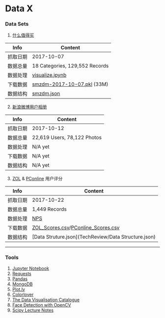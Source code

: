 Data X
===

### Data Sets

1. [什么值得买](http://www.smzdm.com/)


| Info | Content |
| ------------- | ------------- |
| 抓取日期  | 2017-10-07  |
| 数据总量  |   18 Categories, 129,552 Records |
| 数据处理  | [visualize.ipynb](Smzdm/visualize.ipynb) |
| 下载数据  | [smzdm-2017-10-07.pkl](Smzdm/smzdm-2017-10-07.pkl) (33M) |
| 数据结构  | [smzdm.json](Smzdm/smzdm.json) |

2. [新浪微博用户相册](http://weibo.com/)

| Info | Content |
| ------------- | ------------- |
| 抓取日期  | 2017-10-12  |
| 数据总量  |   22,619 Users, 78,122 Photos |
| 数据处理  | N/A yet |
| 下载数据  | N/A yet |
| 数据结构  | N/A yet |

3. [ZOL](http://mobile.zol.com.cn/) & [PConline](http://mobile.pconline.com.cn/) 用户评分

| Info | Content |
| ------------- | ------------- |
| 抓取日期  | 2017-10-22  |
| 数据总量  | 1,449 Records |
| 数据处理  | [NPS](TechReview/NPS.ipynb) |
| 下载数据  | [ZOL\_Scores.csv](TechReview/ZOL\_Scores.csv)/[PConline\_Scores.csv](TechReview/PConline\_Scores.csv) |
| 数据结构  | [Data Struture.json](TechReview/Data Structure.json) |



---

### Tools

1. [Jupyter Notebook](http://jupyter.org/)
2. [Requests](http://docs.python-requests.org/en/master/)
3. [Pandas](http://pandas.pydata.org/)
4. [MongoDB](https://docs.mongodb.com/manual/)
5. [Plot.ly](https://plot.ly/python/)
6. [Colorlover](https://plot.ly/ipython-notebooks/color-scales)
7. [The Data Visualisation Catalogue](https://datavizcatalogue.com/index.html)
8. [Face Detection with OpenCV](https://docs.opencv.org/trunk/d7/d8b/tutorial_py_face_detection.html)
9. [Scipy Lecture Notes](http://www.scipy-lectures.org/index.html)

